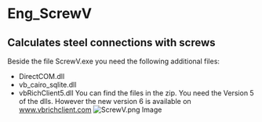# Eng_ScrewV
## Calculates steel connections with screws
Beside the file ScrewV.exe you need the following additional files:
* DirectCOM.dll
* vb_cairo_sqlite.dll
* vbRichClient5.dll
You can find the files in the zip. You need the Version 5 of the dlls. 
However the new version 6 is available on www.vbrichclient.com
![ScrewV.png Image](Resources/ScrewV.png "ScrewV.png Image")
